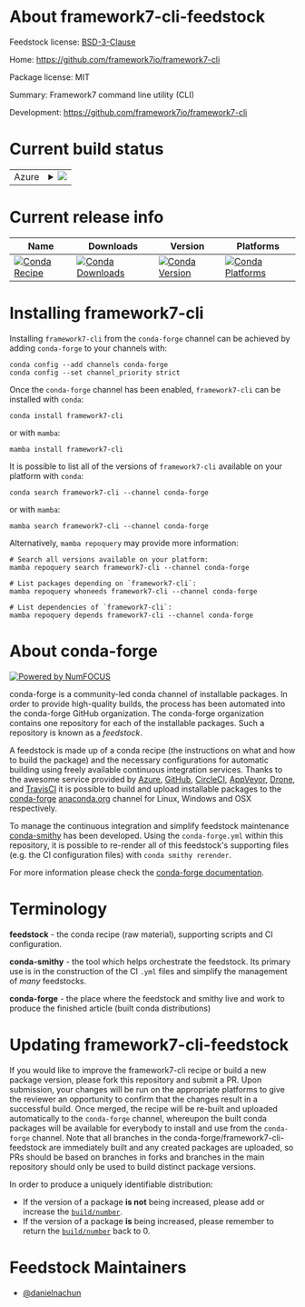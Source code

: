 About framework7-cli-feedstock
==============================

Feedstock license: [BSD-3-Clause](https://github.com/conda-forge/framework7-cli-feedstock/blob/main/LICENSE.txt)

Home: https://github.com/framework7io/framework7-cli

Package license: MIT

Summary: Framework7 command line utility (CLI)

Development: https://github.com/framework7io/framework7-cli

Current build status
====================


<table>
    
  <tr>
    <td>Azure</td>
    <td>
      <details>
        <summary>
          <a href="https://dev.azure.com/conda-forge/feedstock-builds/_build/latest?definitionId=24683&branchName=main">
            <img src="https://dev.azure.com/conda-forge/feedstock-builds/_apis/build/status/framework7-cli-feedstock?branchName=main">
          </a>
        </summary>
        <table>
          <thead><tr><th>Variant</th><th>Status</th></tr></thead>
          <tbody><tr>
              <td>linux_64_nodejs20</td>
              <td>
                <a href="https://dev.azure.com/conda-forge/feedstock-builds/_build/latest?definitionId=24683&branchName=main">
                  <img src="https://dev.azure.com/conda-forge/feedstock-builds/_apis/build/status/framework7-cli-feedstock?branchName=main&jobName=linux&configuration=linux%20linux_64_nodejs20" alt="variant">
                </a>
              </td>
            </tr><tr>
              <td>linux_64_nodejs22</td>
              <td>
                <a href="https://dev.azure.com/conda-forge/feedstock-builds/_build/latest?definitionId=24683&branchName=main">
                  <img src="https://dev.azure.com/conda-forge/feedstock-builds/_apis/build/status/framework7-cli-feedstock?branchName=main&jobName=linux&configuration=linux%20linux_64_nodejs22" alt="variant">
                </a>
              </td>
            </tr><tr>
              <td>osx_64_nodejs20</td>
              <td>
                <a href="https://dev.azure.com/conda-forge/feedstock-builds/_build/latest?definitionId=24683&branchName=main">
                  <img src="https://dev.azure.com/conda-forge/feedstock-builds/_apis/build/status/framework7-cli-feedstock?branchName=main&jobName=osx&configuration=osx%20osx_64_nodejs20" alt="variant">
                </a>
              </td>
            </tr><tr>
              <td>osx_64_nodejs22</td>
              <td>
                <a href="https://dev.azure.com/conda-forge/feedstock-builds/_build/latest?definitionId=24683&branchName=main">
                  <img src="https://dev.azure.com/conda-forge/feedstock-builds/_apis/build/status/framework7-cli-feedstock?branchName=main&jobName=osx&configuration=osx%20osx_64_nodejs22" alt="variant">
                </a>
              </td>
            </tr>
          </tbody>
        </table>
      </details>
    </td>
  </tr>
</table>

Current release info
====================

| Name | Downloads | Version | Platforms |
| --- | --- | --- | --- |
| [![Conda Recipe](https://img.shields.io/badge/recipe-framework7--cli-green.svg)](https://anaconda.org/conda-forge/framework7-cli) | [![Conda Downloads](https://img.shields.io/conda/dn/conda-forge/framework7-cli.svg)](https://anaconda.org/conda-forge/framework7-cli) | [![Conda Version](https://img.shields.io/conda/vn/conda-forge/framework7-cli.svg)](https://anaconda.org/conda-forge/framework7-cli) | [![Conda Platforms](https://img.shields.io/conda/pn/conda-forge/framework7-cli.svg)](https://anaconda.org/conda-forge/framework7-cli) |

Installing framework7-cli
=========================

Installing `framework7-cli` from the `conda-forge` channel can be achieved by adding `conda-forge` to your channels with:

```
conda config --add channels conda-forge
conda config --set channel_priority strict
```

Once the `conda-forge` channel has been enabled, `framework7-cli` can be installed with `conda`:

```
conda install framework7-cli
```

or with `mamba`:

```
mamba install framework7-cli
```

It is possible to list all of the versions of `framework7-cli` available on your platform with `conda`:

```
conda search framework7-cli --channel conda-forge
```

or with `mamba`:

```
mamba search framework7-cli --channel conda-forge
```

Alternatively, `mamba repoquery` may provide more information:

```
# Search all versions available on your platform:
mamba repoquery search framework7-cli --channel conda-forge

# List packages depending on `framework7-cli`:
mamba repoquery whoneeds framework7-cli --channel conda-forge

# List dependencies of `framework7-cli`:
mamba repoquery depends framework7-cli --channel conda-forge
```


About conda-forge
=================

[![Powered by
NumFOCUS](https://img.shields.io/badge/powered%20by-NumFOCUS-orange.svg?style=flat&colorA=E1523D&colorB=007D8A)](https://numfocus.org)

conda-forge is a community-led conda channel of installable packages.
In order to provide high-quality builds, the process has been automated into the
conda-forge GitHub organization. The conda-forge organization contains one repository
for each of the installable packages. Such a repository is known as a *feedstock*.

A feedstock is made up of a conda recipe (the instructions on what and how to build
the package) and the necessary configurations for automatic building using freely
available continuous integration services. Thanks to the awesome service provided by
[Azure](https://azure.microsoft.com/en-us/services/devops/), [GitHub](https://github.com/),
[CircleCI](https://circleci.com/), [AppVeyor](https://www.appveyor.com/),
[Drone](https://cloud.drone.io/welcome), and [TravisCI](https://travis-ci.com/)
it is possible to build and upload installable packages to the
[conda-forge](https://anaconda.org/conda-forge) [anaconda.org](https://anaconda.org/)
channel for Linux, Windows and OSX respectively.

To manage the continuous integration and simplify feedstock maintenance
[conda-smithy](https://github.com/conda-forge/conda-smithy) has been developed.
Using the ``conda-forge.yml`` within this repository, it is possible to re-render all of
this feedstock's supporting files (e.g. the CI configuration files) with ``conda smithy rerender``.

For more information please check the [conda-forge documentation](https://conda-forge.org/docs/).

Terminology
===========

**feedstock** - the conda recipe (raw material), supporting scripts and CI configuration.

**conda-smithy** - the tool which helps orchestrate the feedstock.
                   Its primary use is in the construction of the CI ``.yml`` files
                   and simplify the management of *many* feedstocks.

**conda-forge** - the place where the feedstock and smithy live and work to
                  produce the finished article (built conda distributions)


Updating framework7-cli-feedstock
=================================

If you would like to improve the framework7-cli recipe or build a new
package version, please fork this repository and submit a PR. Upon submission,
your changes will be run on the appropriate platforms to give the reviewer an
opportunity to confirm that the changes result in a successful build. Once
merged, the recipe will be re-built and uploaded automatically to the
`conda-forge` channel, whereupon the built conda packages will be available for
everybody to install and use from the `conda-forge` channel.
Note that all branches in the conda-forge/framework7-cli-feedstock are
immediately built and any created packages are uploaded, so PRs should be based
on branches in forks and branches in the main repository should only be used to
build distinct package versions.

In order to produce a uniquely identifiable distribution:
 * If the version of a package **is not** being increased, please add or increase
   the [``build/number``](https://docs.conda.io/projects/conda-build/en/latest/resources/define-metadata.html#build-number-and-string).
 * If the version of a package **is** being increased, please remember to return
   the [``build/number``](https://docs.conda.io/projects/conda-build/en/latest/resources/define-metadata.html#build-number-and-string)
   back to 0.

Feedstock Maintainers
=====================

* [@danielnachun](https://github.com/danielnachun/)

